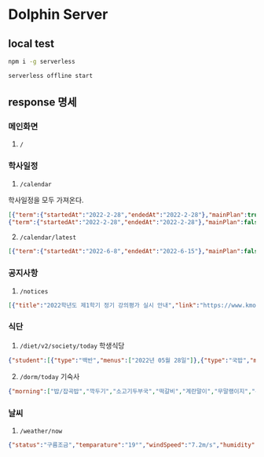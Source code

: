 # Dolphin Server
## local test
```bash
npm i -g serverless

serverless offline start
```
## response 명세
### 메인화면
1. `/`
### 학사일정
1. `/calendar`

학사일정을 모두 가져온다.
```json
[{"term":{"startedAt":"2022-2-28","endedAt":"2022-2-28"},"mainPlan":true,"content":"2022학년도 입학식"},
{"term":{"startedAt":"2022-2-28","endedAt":"2022-2-28"},"mainPlan":false,"content":"신입생 오리엔테이션(해양과학기술융합대학, 해양인문사회과학대학)"}]
```
2. `/calendar/latest`

```json
[{"term":{"startedAt":"2022-6-8","endedAt":"2022-6-15"},"mainPlan":false,"content":"제1학기 휴업일 보강","dDay":11},{"term":{"startedAt":"2022-6-15","endedAt":"2022-6-22"},"mainPlan":true,"content":"제1학기 기말시험","dDay":18}]
```
### 공지사항
1.  `/notices`
```json
[{"title":"2022학년도 제1학기 정기 강의평가 실시 안내","link":"https://www.kmou.ac.kr/kmou/na/ntt/selectNttInfo.do?nttSn=10315355&mi=2033","date":"2022-05-27"}]
```
### 식단
1. `/diet/v2/society/today` 학생식당

```json
{"student":[{"type":"백반","menus":["2022년 05월 28일"]},{"type":"국밥","menus":[]}],"snack":[{"type":"양식코너","menus":["2022년 05월 28일"]},{"type":"조식","menus":[]},{"type":"라면코너","menus":[]},{"type":"분식코너","menus":[]},{"type":"덮밥코너","menus":[]}],"staff":[{"type":"중식","menus":["2022년 05월 28일"]},{"type":"일품식","menus":[]}]}
```
2. `/dorm/today` 기숙사
```json
{"morning":["밥/잡곡밥","깍두기","소고기두부국","떡갈비","계란말이","무말랭이지","우유"],"lunch":["짜장밥","장국","양배추샐러드","꿔바로우탕수육","김치","농후발효유"],"dinner":["밥/잡곡밥","깍두기","콩나물국","훈제오리불고기","부추생채","메밀묵무침"]}
```
### 날씨
1. `/weather/now`
```json
{"status":"구름조금","temparature":"19°","windSpeed":"7.2m/s","humidity":"63%"}
```

